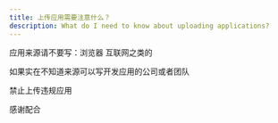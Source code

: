 ```yaml
---
title: 上传应用需要注意什么？
description: What do I need to know about uploading applications?
---
```


应用来源请不要写：浏览器 互联网之类的

如果实在不知道来源可以写开发应用的公司或者团队

禁止上传违规应用

感谢配合
